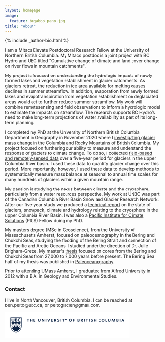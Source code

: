 ```yaml
---
layout: homepage
image:
  feature: bugaboo_pano.jpg
title: "About"
---
```


<footer role="contentinfo">
  <div class="article-author-bottom">
    {% include _author-bio.html %}
  </div>
</footer>


I am a Mitacs Elevate Postdoctoral Research Fellow at the University of Northern British Columbia. My Mitacs postdoc is a joint project with BC Hydro and UBC titled "Cumulative change of climate and land cover change on river flows in mountain catchments". 

My project is focused on understanding the hydrologic impacts of newly formed lakes and vegetation establishment in glacier catchments. As glaciers retreat, the reduction in ice area available for melting causes declines in summer streamflow. In addition, evaporation from newly formed lakes and evapotranspiration from vegetation establishment on deglaciated areas would act to further reduce summer streamflow. My work will combine remotesensing and field observations to inform a hydrologic model to estimate the impacts on streamflow. The research supports BC Hydro’s need to make long-term projections of water availability as part of its long-term planning.


I completed my PhD at the University of Northern British Columbia Department in Geography in November 2020 where I [investigating glacier mass change](https://www.unbc.ca/newsroom/unbc-stories/unbc-phd-candidate-measures-glacier-mass-change-columbia-river-basin) in the Columbia and Rocky Mountains of British Columbia. My project focused on furthering our ability to measure and understand the response of glaciers to climate change. To do so, I collected [field-based and remotely-sensed data](https://tc.copernicus.org/articles/13/1709/2019/) over a five-year period for glaciers in the upper Columbia River basin. I used these data to quantify glacier change over this period. More importantly, however, I used these data to develop methods to systematically measure mass balance at seasonal to annual time scales for many hundreds of glaciers within a given mountain range.

My passion is studying the nexus between climate and the cryosphere, particularly from a water resources perspective. My work at UNBC was part of the Canadian Columbia River Basin Snow and Glacier Research Network. After our five-year study we produced a [technical report](https://ourtrust.org/new-research-available-columbia-basin-glaciers/) on the state of glaciers, snowpack, climate and hydrology relating to the cryosphere in the upper Columbia River Basin. I was also a [Pacific Institute for Climate Solutions](https://pics.uvic.ca/research/thinning-ice) (PICS) Fellow duing my PhD.

My masters degree (MSc in Geoscience), from the University of Massachusetts Amherst, focused on paleoceanography in the Bering and Chukchi Seas, studying the flooding of the Bering Strait and connection of the Pacific and Arctic Oceans. I studied under the direction of Dr. Julie Brigham-Grette. My master's [thesis](https://scholarworks.umass.edu/masters_theses_2/108/) focused on cores from the Bering and Chukchi Seas from 27,000 to 2,000 years before present. The Bering Sea half of my thesis was published in [Paleoceanography](https://doi.org/10.1002/2017PA003265).

Prior to attending UMass Amherst, I graduated from Alfred University in 2012 with a B.A. in Geology and Environmental Studies.

### Contact
<p>
I live in North Vancouver, British Columbia. I can be reached at ben.pelto@ubc.ca, or peltoglacier@gmail.com.

<a href="/images/UBC-logo-2018-fullsig-blue-rgb300.png"><img src="/images/UBC-logo-2018-fullsig-blue-rgb300.png" alt="Image missing" width="80%" align="center"/></a>

<!-- ![UBC Logo](/images/UBC-logo-2018-fullsig-blue-rgb300.png) -->
